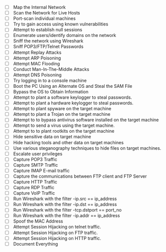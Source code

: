 - [ ]  Map the Internal Network
- [ ]  Scan the Network for Live Hosts
- [ ]  Port-scan individual machines
- [ ]  Try to gain access using known vulnerabilities
- [ ]  Attempt to establish null sessions
- [ ]  Enumerate users/identify domains on the network
- [ ]  Sniff the network using Wireshark
- [ ]  Sniff POP3/FTP/Telnet Passwords
- [ ]  Attempt Replay Attacks
- [ ]  Attempt ARP Poisoning
- [ ]  Attempt MAC Flooding
- [ ]  Conduct Man-In-The-Middle Attacks
- [ ]  Attempt DNS Poisoning
- [ ]  Try logging in to a console machine
- [ ]  Boot the PC Using an Alternate OS and Steal the SAM File
- [ ]  Bypass the OS to Obtain Information
- [ ]  Attempt to plant a software keylogger to steal passwords.
- [ ]  Attempt to plant a hardware keylogger to steal passwords.
- [ ]  Attempt to plant spyware on the target machine
- [ ]  Attempt to plant a Trojan on the target machine
- [ ]  Attempt to to bypass antivirus software installed on the target machine
- [ ]  Attempt to send a virus using the target machine.
- [ ]  Attempt to to plant rootkits on the target machine
- [ ]  Hide sensitive data on target machine
- [ ]  Hide hacking tools and other data on target machines
- [ ]  Use various steganography techniques to hide files on target machines.
- [ ]  Escalate user privileges
- [ ]  Capture POP3 Traffic
- [ ]  Capture SMTP Traffic
- [ ]  Capture IMAP E-mail traffic
- [ ]  Capture the communications between FTP client and FTP Server
- [ ]  Capture HTTP Traffic
- [ ]  Capture RDP Traffic
- [ ]  Capture VoIP Traffic
- [ ]  Run Wireshark with the filter -ip.src == ip_address
- [ ]  Run Wireshark with the filter -ip.dst == ip_address
- [ ]  Run Wireshark with the filter -tcp.dstport == port_no
- [ ]  Run Wireshark with the filter -ip.addr == ip_address
- [ ]  Spoof the MAC Address
- [ ]  Attempt Session Hijacking on telnet traffic.
- [ ]  Attempt Session Hijacking on FTP traffic.
- [ ]  Attempt Session Hijacking on HTTP traffic.
- [ ]  Document Everything